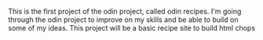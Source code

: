 This is the first project of the odin project, called odin recipes.
I'm going through the odin project to improve on my skills and be able
to build on some of my ideas. This project will be a basic recipe site to build html chops